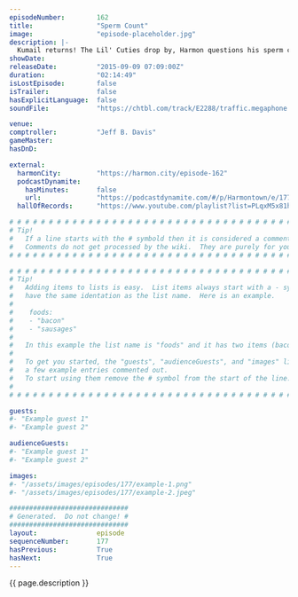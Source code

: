 ```yaml
---
episodeNumber:        162
title:                "Sperm Count"
image:                "episode-placeholder.jpg"
description: |-
  Kumail returns! The Lil' Cuties drop by, Harmon questions his sperm count and MORE!
showDate:             
releaseDate:          "2015-09-09 07:09:00Z"
duration:             "02:14:49"
isLostEpisode:        false
isTrailer:            false
hasExplicitLanguage:  false
soundFile:            "https://chtbl.com/track/E2288/traffic.megaphone.fm/STA9623823308.mp3?updated=1561404935"

venue:                
comptroller:          "Jeff B. Davis"
gameMaster:           
hasDnD:               

external:
  harmonCity:         "https://harmon.city/episode-162"
  podcastDynamite:
    hasMinutes:       false
    url:              "https://podcastdynamite.com/#/p/Harmontown/e/177/162"
  hallOfRecords:      "https://www.youtube.com/playlist?list=PLqxM5x81hNOaGSlac6vdWsDUTZbJfp3-E"

# # # # # # # # # # # # # # # # # # # # # # # # # # # # # # # # # # # # # # # # # # # # #
# Tip!
#   If a line starts with the # symbold then it is considered a comment.
#   Comments do not get processed by the wiki.  They are purely for your information.
# # # # # # # # # # # # # # # # # # # # # # # # # # # # # # # # # # # # # # # # # # # # #

# # # # # # # # # # # # # # # # # # # # # # # # # # # # # # # # # # # # # # # # # # # # #
# Tip!
#   Adding items to lists is easy.  List items always start with a - symbol and have
#   have the same identation as the list name.  Here is an example.
#
#    foods:
#    - "bacon"
#    - "sausages"
#
#   In this example the list name is "foods" and it has two items (bacon, and sausages).
#
#   To get you started, the "guests", "audienceGuests", and "images" lists below have
#   a few example entries commented out.
#   To start using them remove the # symbol from the start of the line.
#
# # # # # # # # # # # # # # # # # # # # # # # # # # # # # # # # # # # # # # # # # # # # #

guests:
#- "Example guest 1"
#- "Example guest 2"

audienceGuests:
#- "Example guest 1"
#- "Example guest 2"

images:
#- "/assets/images/episodes/177/example-1.png"
#- "/assets/images/episodes/177/example-2.jpeg"

##############################
# Generated.  Do not change! #
##############################
layout:               episode
sequenceNumber:       177
hasPrevious:          True
hasNext:              True
---
```


<!-- The episode description will be rendered here -->
{{ page.description }}

<!-- Add your content BELOW here -->
<!-- vvvvvvvvvvvvvvvvvvvvvvvvvvv -->




<!-- ^^^^^^^^^^^^^^^^^^^^^^^^^^^ -->
<!-- Add your content ABOVE here -->

<!-- The episode gallery will be rendered here -->
